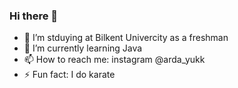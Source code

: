 ### Hi there 👋
- 🔭 I’m stduying at Bilkent Univercity as a freshman
- 🌱 I’m currently learning Java
- 📫 How to reach me: instagram @arda_yukk
- ⚡ Fun fact: I do karate
